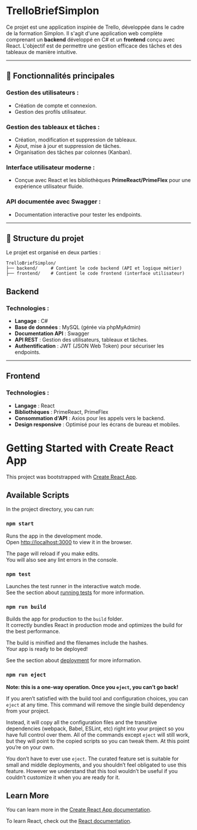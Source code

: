 # TrelloBriefSimplon

Ce projet est une application inspirée de Trello, développée dans le cadre de la formation Simplon. Il s'agit d'une application web complète comprenant un **backend** développé en C# et un **frontend** conçu avec React. L'objectif est de permettre une gestion efficace des tâches et des tableaux de manière intuitive.

---

## 🚀 Fonctionnalités principales

### Gestion des utilisateurs :
- Création de compte et connexion.
- Gestion des profils utilisateur.

### Gestion des tableaux et tâches :
- Création, modification et suppression de tableaux.
- Ajout, mise à jour et suppression de tâches.
- Organisation des tâches par colonnes (Kanban).

### Interface utilisateur moderne :
- Conçue avec React et les bibliothèques **PrimeReact/PrimeFlex** pour une expérience utilisateur fluide.

### API documentée avec Swagger :
- Documentation interactive pour tester les endpoints.

---

## 📂 Structure du projet

Le projet est organisé en deux parties :

```plaintext
TrelloBriefSimplon/
├── backend/     # Contient le code backend (API et logique métier)
├── frontend/    # Contient le code frontend (interface utilisateur)
```


## Backend

### Technologies :
- **Langage** : C#
- **Base de données** : MySQL (gérée via phpMyAdmin)
- **Documentation API** : Swagger
- **API REST** : Gestion des utilisateurs, tableaux et tâches.
- **Authentification** : JWT (JSON Web Token) pour sécuriser les endpoints.

---

## Frontend

### Technologies :
- **Langage** : React
- **Bibliothèques** : PrimeReact, PrimeFlex
- **Consommation d'API** : Axios pour les appels vers le backend.
- **Design responsive** : Optimisé pour les écrans de bureau et mobiles.

# Getting Started with Create React App

This project was bootstrapped with [Create React App](https://github.com/facebook/create-react-app).

## Available Scripts

In the project directory, you can run:

### `npm start`

Runs the app in the development mode.\
Open [http://localhost:3000](http://localhost:3000) to view it in the browser.

The page will reload if you make edits.\
You will also see any lint errors in the console.

### `npm test`

Launches the test runner in the interactive watch mode.\
See the section about [running tests](https://facebook.github.io/create-react-app/docs/running-tests) for more information.

### `npm run build`

Builds the app for production to the `build` folder.\
It correctly bundles React in production mode and optimizes the build for the best performance.

The build is minified and the filenames include the hashes.\
Your app is ready to be deployed!

See the section about [deployment](https://facebook.github.io/create-react-app/docs/deployment) for more information.

### `npm run eject`

**Note: this is a one-way operation. Once you `eject`, you can’t go back!**

If you aren’t satisfied with the build tool and configuration choices, you can `eject` at any time. This command will remove the single build dependency from your project.

Instead, it will copy all the configuration files and the transitive dependencies (webpack, Babel, ESLint, etc) right into your project so you have full control over them. All of the commands except `eject` will still work, but they will point to the copied scripts so you can tweak them. At this point you’re on your own.

You don’t have to ever use `eject`. The curated feature set is suitable for small and middle deployments, and you shouldn’t feel obligated to use this feature. However we understand that this tool wouldn’t be useful if you couldn’t customize it when you are ready for it.

## Learn More

You can learn more in the [Create React App documentation](https://facebook.github.io/create-react-app/docs/getting-started).

To learn React, check out the [React documentation](https://reactjs.org/).
